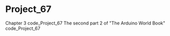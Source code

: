 # Project_67
Chapter 3 code_Project_67 The second part 2 of "The Arduino World Book" code_Project_67
